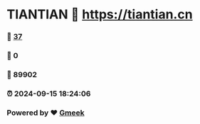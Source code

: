 # TIANTIAN :link: https://tiantian.cn 
### :page_facing_up: [37](https://tiantian.cn/tag.html) 
### :speech_balloon: 0 
### :hibiscus: 89902 
### :alarm_clock: 2024-09-15 18:24:06 
### Powered by :heart: [Gmeek](https://github.com/Meekdai/Gmeek)
